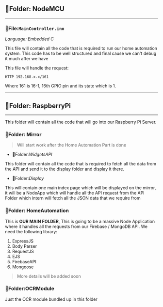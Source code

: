 ## 📁Folder: **NodeMCU**

---

### 📝File:`MainController.ino`
_Language: Embedded C_

This file will contain all the code that is required to run our home automation system. This code has to be well structured and final cause we can't debug it much after we have 

This file will handle the request:
```
HTTP 192.168.x.x/161
```
Where 161 is 16-1, 16th GPIO pin and its state which is 1.

---

## 📁Folder: **RaspberryPi**

---

This folder will contain all the code that will go into our Raspberry Pi Server.

### 📁Folder: **Mirror**

 > Will start work after the Home Automation Part is done

- 📁Folder:*WidgetsAPI*

This folder will contain all the code that is required to fetch all the data from the API and send it to the display folder and display it there. 

-  📁Folder:*Display*

This will contain one main index page which will be displayed on the mirror, it will be a NodeApp which will handle all the API request from the API Folder which intern will fetch all the JSON data that we require from 

### 📁Folder: **HomeAutomation**

This is **OUR MAIN FOLDER**, This is going to be a massive Node Application where it handles all the requests from our Firebase / MongoDB API. We need the following library:

1. ExpressJS 
2. Body Parser
3. RequestJS
4. EJS
5. FirebaseAPI
6. Mongoose

 > More details will be added soon

### 📁Folder:**OCRModule**

Just the OCR module bundled up in this folder



